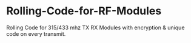 # Rolling-Code-for-RF-Modules
Rolling Code for 315/433 mhz TX RX Modules with encryption &amp; unique code on every transmit.
